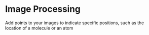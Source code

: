 # Image Processing

Add points to your images to indicate specific positions, such as the location of a molecule or an atom
